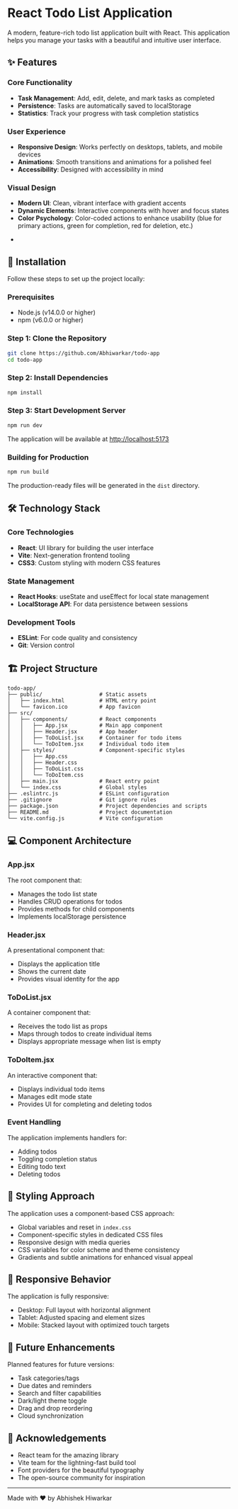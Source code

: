 # React Todo List Application

A modern, feature-rich todo list application built with React. This application helps you manage your tasks with a beautiful and intuitive user interface.

## ✨ Features

### Core Functionality
- **Task Management**: Add, edit, delete, and mark tasks as completed
- **Persistence**: Tasks are automatically saved to localStorage
- **Statistics**: Track your progress with task completion statistics

### User Experience
- **Responsive Design**: Works perfectly on desktops, tablets, and mobile devices
- **Animations**: Smooth transitions and animations for a polished feel
- **Accessibility**: Designed with accessibility in mind

### Visual Design
- **Modern UI**: Clean, vibrant interface with gradient accents
- **Dynamic Elements**: Interactive components with hover and focus states
- **Color Psychology**: Color-coded actions to enhance usability (blue for primary actions, green for completion, red for deletion, etc.)
*

## 🚀 Installation

Follow these steps to set up the project locally:

### Prerequisites
- Node.js (v14.0.0 or higher)
- npm (v6.0.0 or higher)

### Step 1: Clone the Repository
```bash
git clone https://github.com/Abhiwarkar/todo-app
cd todo-app
```

### Step 2: Install Dependencies
```bash
npm install
```

### Step 3: Start Development Server
```bash
npm run dev
```

The application will be available at [http://localhost:5173](http://localhost:5173)

### Building for Production
```bash
npm run build
```

The production-ready files will be generated in the `dist` directory.

## 🛠️ Technology Stack

### Core Technologies
- **React**: UI library for building the user interface
- **Vite**: Next-generation frontend tooling
- **CSS3**: Custom styling with modern CSS features

### State Management
- **React Hooks**: useState and useEffect for local state management
- **LocalStorage API**: For data persistence between sessions

### Development Tools
- **ESLint**: For code quality and consistency
- **Git**: Version control

## 🏗️ Project Structure

```
todo-app/
├── public/                  # Static assets
│   ├── index.html           # HTML entry point
│   └── favicon.ico          # App favicon
├── src/
│   ├── components/          # React components
│   │   ├── App.jsx          # Main app component
│   │   ├── Header.jsx       # App header
│   │   ├── ToDoList.jsx     # Container for todo items
│   │   └── ToDoItem.jsx     # Individual todo item
│   ├── styles/              # Component-specific styles
│   │   ├── App.css
│   │   ├── Header.css
│   │   ├── ToDoList.css
│   │   └── ToDoItem.css
│   ├── main.jsx             # React entry point
│   └── index.css            # Global styles
├── .eslintrc.js             # ESLint configuration
├── .gitignore               # Git ignore rules
├── package.json             # Project dependencies and scripts
├── README.md                # Project documentation
└── vite.config.js           # Vite configuration
```

## 💻 Component Architecture

### App.jsx
The root component that:
- Manages the todo list state
- Handles CRUD operations for todos
- Provides methods for child components
- Implements localStorage persistence

### Header.jsx
A presentational component that:
- Displays the application title
- Shows the current date
- Provides visual identity for the app

### ToDoList.jsx
A container component that:
- Receives the todo list as props
- Maps through todos to create individual items
- Displays appropriate message when list is empty

### ToDoItem.jsx
An interactive component that:
- Displays individual todo items
- Manages edit mode state
- Provides UI for completing and deleting todos


### Event Handling
The application implements handlers for:
- Adding todos
- Toggling completion status
- Editing todo text
- Deleting todos


## 🎨 Styling Approach

The application uses a component-based CSS approach:
- Global variables and reset in `index.css`
- Component-specific styles in dedicated CSS files
- Responsive design with media queries
- CSS variables for color scheme and theme consistency
- Gradients and subtle animations for enhanced visual appeal

## 📱 Responsive Behavior

The application is fully responsive:
- Desktop: Full layout with horizontal alignment
- Tablet: Adjusted spacing and element sizes
- Mobile: Stacked layout with optimized touch targets

## 🚧 Future Enhancements

Planned features for future versions:
- Task categories/tags
- Due dates and reminders
- Search and filter capabilities
- Dark/light theme toggle
- Drag and drop reordering
- Cloud synchronization



## 🙏 Acknowledgements

- React team for the amazing library
- Vite team for the lightning-fast build tool
- Font providers for the beautiful typography
- The open-source community for inspiration

---

Made with ❤️ by Abhishek Hiwarkar